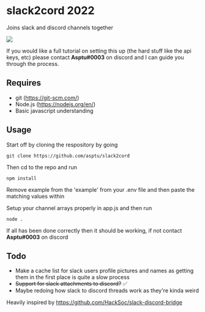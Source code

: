 # slack2cord 2022
 Joins slack and discord channels together

![](https://i.imgur.com/CbFORRc.gif)

If you would like a full tutorial on setting this up (the hard stuff like the api keys, etc) please contact **Asptu#0003** on discord and I can guide you through the process.

## Requires

- git (https://git-scm.com/)
- Node.js (https://nodejs.org/en/)
- Basic javascript understanding 

## Usage

Start off by cloning the respository by going

```
git clone https://github.com/asptu/slack2cord
```

Then cd to the repo and run 

```
npm install
```

Remove example from the 'example' from your .env file and then paste the matching values within

Setup your channel arrays properly in app.js and then run

```
node .
```

If all has been done correctly then it should be working, if not contact **Asptu#0003** on discord

## Todo

- Make a cache list for slack users profile pictures and names as getting them in the first place is quite a slow process
- ~~Support for slack attachments to discord?~~ ✅
- Maybe redoing how slack to discord threads work as they're kinda weird

Heavily inspired by https://github.com/HackSoc/slack-discord-bridge